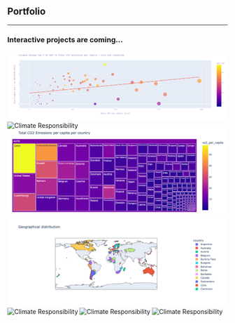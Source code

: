 ## Portfolio

---

### Interactive projects are coming...

<img src="/images/cr_plot.png" alt="Climate Responsibility"/>
<img src="/images/cch.png.png" alt="Climate Responsibility"/>
<img src="/images/co2_total.png" alt="Climate Responsibility"/>
<img src="/images/map.png" alt="Climate Responsibility"/>
<img src="/images/skew2.png.png" alt="Climate Responsibility"/>
<img src="/images/tax.png.png" alt="Climate Responsibility"/>
<img src="/images/skew.png.png" alt="Climate Responsibility"/>